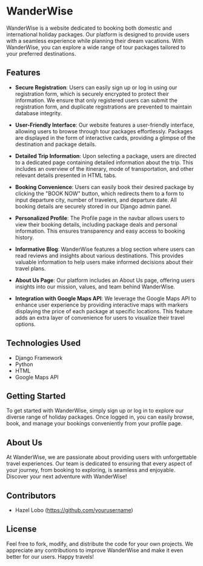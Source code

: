 # WanderWise

WanderWise is a website dedicated to booking both domestic and international holiday packages. Our platform is designed to provide users with a seamless experience while planning their dream vacations. With WanderWise, you can explore a wide range of tour packages tailored to your preferred destinations.

## Features

- **Secure Registration**: Users can easily sign up or log in using our registration form, which is securely encrypted to protect their information. We ensure that only registered users can submit the registration form, and duplicate registrations are prevented to maintain database integrity.

- **User-Friendly Interface**: Our website features a user-friendly interface, allowing users to browse through tour packages effortlessly. Packages are displayed in the form of interactive cards, providing a glimpse of the destination and package details.

- **Detailed Trip Information**: Upon selecting a package, users are directed to a dedicated page containing detailed information about the trip. This includes an overview of the itinerary, mode of transportation, and other relevant details presented in HTML tabs.

- **Booking Convenience**: Users can easily book their desired package by clicking the "BOOK NOW" button, which redirects them to a form to input departure city, number of travelers, and departure date. All booking details are securely stored in our Django admin panel.

- **Personalized Profile**: The Profile page in the navbar allows users to view their booking details, including package deals and personal information. This ensures transparency and easy access to booking history.

- **Informative Blog**: WanderWise features a blog section where users can read reviews and insights about various destinations. This provides valuable information to help users make informed decisions about their travel plans.

- **About Us Page**: Our platform includes an About Us page, offering users insights into our mission, values, and team behind WanderWise.

- **Integration with Google Maps API**: We leverage the Google Maps API to enhance user experience by providing interactive maps with markers displaying the price of each package at specific locations. This feature adds an extra layer of convenience for users to visualize their travel options.

## Technologies Used

- Django Framework
- Python
- HTML
- Google Maps API

## Getting Started

To get started with WanderWise, simply sign up or log in to explore our diverse range of holiday packages. Once logged in, you can easily browse, book, and manage your bookings conveniently from your profile page.

## About Us

At WanderWise, we are passionate about providing users with unforgettable travel experiences. Our team is dedicated to ensuring that every aspect of your journey, from booking to exploring, is seamless and enjoyable. Discover your next adventure with WanderWise!

## Contributors

- Hazel Lobo (https://github.com/yourusername)

## License

Feel free to fork, modify, and distribute the code for your own projects. We appreciate any contributions to improve WanderWise and make it even better for our users. Happy travels!
